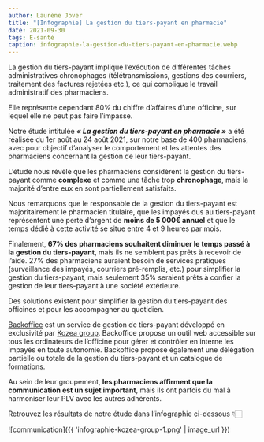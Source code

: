 ```yaml
---
author: Laurène Jover
title: "[Infographie] La gestion du tiers-payant en pharmacie"
date: 2021-09-30
tags: E-santé
caption: infographie-la-gestion-du-tiers-payant-en-pharmacie.webp
---
```


La gestion du tiers-payant implique l’exécution de différentes tâches administratives chronophages (télétransmissions, gestions des courriers, traitement des factures rejetées etc.), ce qui complique le travail administratif des pharmaciens.

Elle représente cependant 80% du chiffre d’affaires d’une officine, sur lequel elle ne peut pas faire l’impasse.

Notre étude intitulée **_« La gestion du tiers-payant en pharmacie »_** a été réalisée du 1er août au 24 août 2021, sur notre base de 400 pharmaciens, avec pour objectif d’analyser le comportement et les attentes des pharmaciens concernant la gestion de leur tiers-payant.

L’étude nous révèle que les pharmaciens considèrent la gestion du tiers-payant comme **complexe** et comme une tâche trop **chronophage**, mais la majorité d’entre eux en sont partiellement satisfaits.

Nous remarquons que le responsable de la gestion du tiers-payant est majoritairement le pharmacien titulaire, que les impayés dus au tiers-payant représentent une perte d’argent de **moins de 5 000€ annuel** et que le temps dédié à cette activité se situe entre 4 et 9 heures par mois.

Finalement, **67% des pharmaciens souhaitent diminuer le temps passé à la gestion du tiers-payant**, mais ils ne semblent pas prêts à recevoir de l’aide. 27% des pharmaciens auraient besoin de services pratiques (surveillance des impayés, courriers pré-remplis, etc.) pour simplifier la gestion du tiers-payant, mais seulement 35% seraient prêts à confier la gestion de leur tiers-payant à une société extérieure.

Des solutions existent pour simplifier la gestion du tiers-payant des officines et pour les accompagner au quotidien.

[Backoffice](https://www.lagestiondutierspayant.fr/) est un service de gestion de tiers-payant développé en exclusivité par [Kozea group](https://www.kozea.fr/). Backoffice propose un outil web accessible sur tous les ordinateurs de l’officine pour gérer et contrôler en interne les impayés en toute autonomie. Backoffice propose également une délégation partielle ou totale de la gestion du tiers-payant et un catalogue de formations.

Au sein de leur groupement, **les pharmaciens affirment que la communication est un sujet important**, mais ils ont parfois du mal à harmoniser leur PLV avec les autres adhérents.

Retrouvez les résultats de notre étude dans l’infographie ci-dessous 👇🏻

![communication]({{ 'infographie-kozea-group-1.png' | image_url }})
